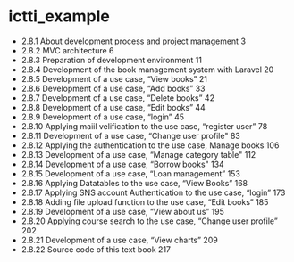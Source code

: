 # ictti_example
* 2.8.1	About development process and project management	3
* 2.8.2	MVC architecture	6
* 2.8.3	Preparation of development environment	11
* 2.8.4	Development of the book management system with Laravel	20
* 2.8.5	Development of a use case, “View books”	21
* 2.8.6	Development of a use case, “Add books”	33
* 2.8.7	Development of a use case, “Delete books”	42
* 2.8.8	Development of a use case, “Edit books”	44
* 2.8.9	Development of a use case, “login”	45
* 2.8.10	Applying maiil velification to the use case, “register user”	78
* 2.8.11	Development of a use case, “Change user profile"	83
* 2.8.12	Applying the authentication to the use case, Manage books	106
* 2.8.13	Development of a use case, “Manage category table"	112
* 2.8.14	Development of a use case, “Borrow books"	134
* 2.8.15	Development of a use case, “Loan management”	153
* 2.8.16	Applying Datatables to the use case, “View Books”	168
* 2.8.17	Applying SNS account Authentication to the use case, “login”	173
* 2.8.18	Adding file upload function to the use case, “Edit books”	185
* 2.8.19	Development of a use case, “View about us”	195
* 2.8.20	Applying course search to the use case, “Change user profile”	202
* 2.8.21	Development of a use case, “View charts”	209
* 2.8.22	Source code of this text book	217
